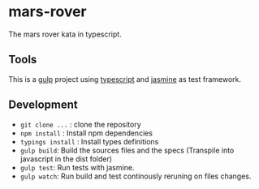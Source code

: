 # mars-rover
The mars rover kata in typescript.

## Tools

This is a [gulp](http://gulpjs.com/) project using [typescript](https://www.typescriptlang.org/) 
and [jasmine](http://jasmine.github.io/) as test framework.

## Development

* ```git clone ...``` : clone the repository
* ``` npm install ``` : Install npm dependencies
* ``` typings install ``` : Install types definitions
* ``` gulp build ```: Build the sources files and the specs  (Transpile into javascript in the dist folder)
* ``` gulp test ```: Run tests with jasmine.
* ``` gulp watch ```: Run build and test continously reruning on files changes.
